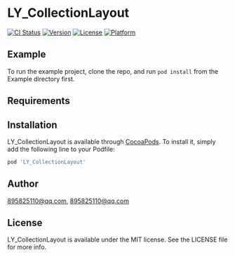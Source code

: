 # LY_CollectionLayout

[![CI Status](https://img.shields.io/travis/895825110@qq.com/LY_CollectionLayout.svg?style=flat)](https://travis-ci.org/895825110@qq.com/LY_CollectionLayout)
[![Version](https://img.shields.io/cocoapods/v/LY_CollectionLayout.svg?style=flat)](https://cocoapods.org/pods/LY_CollectionLayout)
[![License](https://img.shields.io/cocoapods/l/LY_CollectionLayout.svg?style=flat)](https://cocoapods.org/pods/LY_CollectionLayout)
[![Platform](https://img.shields.io/cocoapods/p/LY_CollectionLayout.svg?style=flat)](https://cocoapods.org/pods/LY_CollectionLayout)

## Example

To run the example project, clone the repo, and run `pod install` from the Example directory first.

## Requirements

## Installation

LY_CollectionLayout is available through [CocoaPods](https://cocoapods.org). To install
it, simply add the following line to your Podfile:

```ruby
pod 'LY_CollectionLayout'
```

## Author

895825110@qq.com, 895825110@qq.com

## License

LY_CollectionLayout is available under the MIT license. See the LICENSE file for more info.
